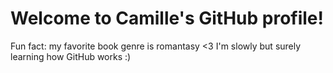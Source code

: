 # Welcome to Camille's GitHub profile!
Fun fact: my favorite book genre is romantasy <3
I'm slowly but surely learning how GitHub works :)
